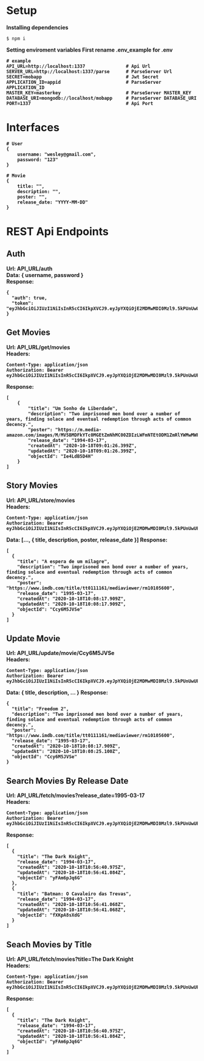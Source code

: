 # Setup
<b>Installing dependencies</b>
```
$ npm i
```

<b>Setting enviroment variables<b>
First rename .env_example for .env
```
# example
API_URL=http://localhost:1337               # Api Url
SERVER_URL=http://localhost:1337/parse      # ParseServer Url
SECRET=mobapp                               # Jwt Secret
APPLICATION_ID=appid                        # ParseServer APPLICATION_ID
MASTER_KEY=masterkey                        # ParseServer MASTER_KEY
DATABASE_URI=mongodb://localhost/mobapp     # ParseServer DATABASE_URI
PORT=1337                                   # Api Port
```

# Interfaces
```
# User
{
    username: "wesley@gmail.com",
    password: "123"
}

# Movie
{
    title: "",
    description: "",
    poster: "",
    release_date: "YYYY-MM-DD"
}
```

# REST Api Endpoints

## Auth
Url: API_URL/auth <br/>
Data: { username, password } <br/>
Response:
```
{
  "auth": true,
  "token": "eyJhbGciOiJIUzI1NiIsInR5cCI6IkpXVCJ9.eyJpYXQiOjE2MDMwMDI0Mzl9.5kPUnUwUPlpxiUs9CZRKWka7Vwa0kUg8yq98Oe7ilH8"
}
```

## Get Movies
Url: API_URL/get/movies <br/>
Headers:
```
Content-Type: application/json
Authorization: Bearer eyJhbGciOiJIUzI1NiIsInR5cCI6IkpXVCJ9.eyJpYXQiOjE2MDMwMDI0Mzl9.5kPUnUwUPlpxiUs9CZRKWka7Vwa0kUg8yq98Oe7ilH8
```
Response:
```
[
    {
        "title": "Um Sonho de Liberdade",
        "description": "Two imprisoned men bond over a number of years, finding solace and eventual redemption through acts of common decency.",
        "poster": "https://m.media-amazon.com/images/M/MV5BMDFkYTc0MGEtZmNhMC00ZDIzLWFmNTEtODM1ZmRlYWMwMWFmXkEyXkFqcGdeQXVyMTMxODk2OTU@._V1_UX182_CR0,0,182,268_AL_.jpg",
        "release_date": "1994-03-17",
        "createdAt": "2020-10-18T09:01:26.399Z",
        "updatedAt": "2020-10-18T09:01:26.399Z",
        "objectId": "Ie4LdB5D4H"
    }
]
```

## Story Movies
Url: API_URL/store/movies <br/>
Headers:
```
Content-Type: application/json
Authorization: Bearer eyJhbGciOiJIUzI1NiIsInR5cCI6IkpXVCJ9.eyJpYXQiOjE2MDMwMDI0Mzl9.5kPUnUwUPlpxiUs9CZRKWka7Vwa0kUg8yq98Oe7ilH8
```
Data: [..., { title, description, poster, release_date }]
Response:
```
[
  {
    "title": "A espera de um milagre",
    "description": "Two imprisoned men bond over a number of years, finding solace and eventual redemption through acts of common decency.",
    "poster": "https://www.imdb.com/title/tt0111161/mediaviewer/rm10105600",
    "release_date": "1995-03-17",
    "createdAt": "2020-10-18T10:08:17.909Z",
    "updatedAt": "2020-10-18T10:08:17.909Z",
    "objectId": "Ccy6M5JVSe"
  }
]
```

## Update Movie
Url: API_URL/update/movie/Ccy6M5JVSe <br/>
Headers:
```
Content-Type: application/json
Authorization: Bearer eyJhbGciOiJIUzI1NiIsInR5cCI6IkpXVCJ9.eyJpYXQiOjE2MDMwMDI0Mzl9.5kPUnUwUPlpxiUs9CZRKWka7Vwa0kUg8yq98Oe7ilH8
```
Data: { title, description, ... }
Response:
```
{
  "title": "Freedom 2",
  "description": "Two imprisoned men bond over a number of years, finding solace and eventual redemption through acts of common decency.",
  "poster": "https://www.imdb.com/title/tt0111161/mediaviewer/rm10105600",
  "release_date": "1995-03-17",
  "createdAt": "2020-10-18T10:08:17.909Z",
  "updatedAt": "2020-10-18T10:08:25.100Z",
  "objectId": "Ccy6M5JVSe"
}
```

## Search Movies By Release Date
Url: API_URL/fetch/movies?release_date=1995-03-17 <br/>
Headers:
```
Content-Type: application/json
Authorization: Bearer eyJhbGciOiJIUzI1NiIsInR5cCI6IkpXVCJ9.eyJpYXQiOjE2MDMwMDI0Mzl9.5kPUnUwUPlpxiUs9CZRKWka7Vwa0kUg8yq98Oe7ilH8
```
Response:
```
[
  {
    "title": "The Dark Knight",
    "release_date": "1994-03-17",
    "createdAt": "2020-10-18T10:56:40.975Z",
    "updatedAt": "2020-10-18T10:56:41.084Z",
    "objectId": "yFAm6pJq6G"
  },
  {
    "title": "Batman: O Cavaleiro das Trevas",
    "release_date": "1994-03-17",
    "createdAt": "2020-10-18T10:56:41.068Z",
    "updatedAt": "2020-10-18T10:56:41.068Z",
    "objectId": "fXKpA8sXdG"
  }
]
```

## Seach Movies by Title
Url: API_URL/fetch/movies?title=The Dark Knight <br/>
Headers:
```
Content-Type: application/json
Authorization: Bearer eyJhbGciOiJIUzI1NiIsInR5cCI6IkpXVCJ9.eyJpYXQiOjE2MDMwMDI0Mzl9.5kPUnUwUPlpxiUs9CZRKWka7Vwa0kUg8yq98Oe7ilH8
```
Response:
```
[
  {
    "title": "The Dark Knight",
    "release_date": "1994-03-17",
    "createdAt": "2020-10-18T10:56:40.975Z",
    "updatedAt": "2020-10-18T10:56:41.084Z",
    "objectId": "yFAm6pJq6G"
  }
]
```